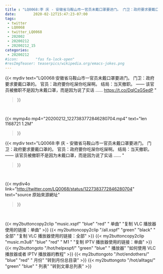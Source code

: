 ```yaml
---
title : "LQ0068:李 庆 - 安徽省马鞍山市一官员未戴口罩要进门。 门卫：政府要求要戴口罩的。 官员：政府要你吃屎你吃屎啊。 结局：当天撤职。 —— 该官员被撤职不是因为未戴口罩，而是因为说了实话 ...... "
date:        2020-02-12T15:47:23-07:00
tags:
 - twitter
 - LQ0068
 - twitter_LQ0068
 - 202002
 - 20200212
 - 20200212_15
categories:
 - 20200212
#icon:        "fas fa-lock-open"
#resImgTeaser: teaserpics/wikipedia.org/emacs-jokes.png
---
```


{{< mydiv text="LQ0068:安徽省马鞍山市一官员未戴口罩要进门。 门卫：政府要求要戴口罩的。 官员：政府要你吃屎你吃屎啊。 结局：当天撤职。 —— 该官员被撤职不是因为未戴口罩，而是因为说了实话 ...... https://t.co/DqlCsGSedP "
>}}
<br>


{{< mymp4o mp4="20200212_1227383772846280704.mp4"
text="len 1168721    1.2M"
>}}


{{< mydiv text="LQ0068:李 庆 - 安徽省马鞍山市一官员未戴口罩要进门。 门卫：政府要求要戴口罩的。 官员：政府要你吃屎你吃屎啊。 结局：当天撤职。 —— 该官员被撤职不是因为未戴口罩，而是因为说了实话 ...... "
>}}
<br>

{{< mydiv4o link="http://twitter.com/LQ0068/status/1227383772846280704"
text="source 原始來源網址"
>}}


<br>



{{< my2buttoncopy2clip "music.xspf"        "blue"   "red"    " 单曲"  "复制 VLC 播放器使用的链接：单曲" >}} {{< my2buttoncopy2clip "/all.xspf"         "green"  "black"  " 全部"  "复制 VLC 播放器使用的链接：全部" >}} {{< my2buttoncopy2clip "music.m3u8"        "blue"   "red"    " M1 "    "复制 IPTV 播放器使用的链接：单曲" >}} {{< my2buttongoto      "/hot/helpxspf/"    "green"  "blue"   " 播放器" "如何使用 VLC 播放器或者 IPTV 播放器的教程" >}} {{< my2buttongoto      "/hot/endothers/"   "blue"   "red"    " 月份"   "转到月份总目录" >}} {{< my2buttongoto      "/hot/alltags/"     "green"  "blue"   " 列表"   "转到文章总列表" >}} 
